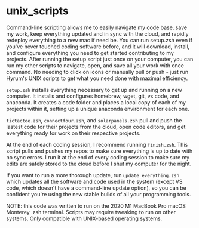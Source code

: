 # unix_scripts
  
  
Command-line scripting allows me to easily navigate my code base, save my work, keep everything updated and in sync with the cloud, and rapidly redeploy everything to a new mac if need be. You can run setup.zsh even if you've never touched coding software before, and it will download, install, and configure everything you need to get started contributing to my projects. After running the setup script just once on your computer, you can run my other scripts to navigate, open, and save all your work with once command. No needing to click on icons or manually pull or push - just run Hyrum's UNIX scripts to get what you need done with maximal efficiency.  



`setup.zsh` installs everything necessary to get up and running on a new computer. It installs and configures homebrew, wget, git, vs code, and anaconda. It creates a code folder and places a local copy of each of my projects within it, setting up a unique anaconda environment for each one. 

`tictactoe.zsh`, `connectfour.zsh`, and `solarpanels.zsh` pull and push the lastest code for their projects from the cloud, open code editors, and get everything ready for work on their respective projects.

At the end of each coding session, I recommend running `finish.zsh`. This script pulls and pushes my repos to make sure everything is up to date with no sync errors. I run it at the end of every coding session to make sure my edits are safely stored to the cloud before I shut my computer for the night.

If you want to run a more thorough update, run `update_everything.zsh` which updates all the software and code used in the system (except VS code, which doesn't have a command-line update option), so you can be confident you're using the new stable builds of all your programming tools. 



NOTE: this code was written to run on the 2020 M1 MacBook Pro macOS Monterey .zsh terminal. Scripts may require tweaking to run on other systems. Only compatible with UNIX-based operating systems.
  
